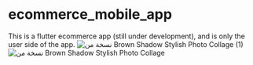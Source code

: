 # ecommerce_mobile_app

This is a flutter ecommerce app (still under development), and is only the user side of the app.
 
 
![نسخة من Brown Shadow Stylish Photo Collage (1)](https://github.com/Mohammed4766/flutter-ecommerce-ui/assets/96448600/a66d2228-5611-42c9-94f2-4ab242283e13)
![نسخة من Brown Shadow Stylish Photo Collage](https://github.com/Mohammed4766/flutter-ecommerce-ui/assets/96448600/c011fe0e-823b-4f76-8db8-a7c9a62a5d11)
